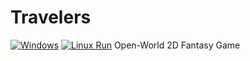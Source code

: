 # Travelers
[![Windows](https://github.com/chadc1050/Travelers/actions/workflows/windows-build.yml/badge.svg)](https://github.com/chadc1050/Travelers/actions/workflows/windows-build.yml)
[![Linux Run](https://github.com/chadc1050/Travelers/actions/workflows/linux-build.yml/badge.svg)](https://github.com/chadc1050/Travelers/actions/workflows/linux-build.yml)
Open-World 2D Fantasy Game
